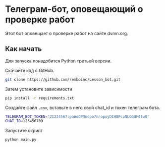 # Телеграм-бот, оповещающий о проверке работ
Этот бот оповещает о проверке работ на сайте dvmn.org.
## Как начать
Для запуска понадобится Python третьей версии.

Скачайте код с GitHub. 

```sh
git clone https://github.com/remboinc/Lesson_bot.git
```
Затем установите зависимости

```sh
pip install -r requirements.txt
```
Создайте файл ```.env```, вставьте в него свой chat_id и токен телеграм бота.

```sh
TELEGRAM_BOT_TOKEN='21234567:роиоОРПпоро7пгороyDIH8FcoNLGGdF4twQ'
CHAT_ID=123456789
```
Запустите скрипт
```sh
python main.py
```
